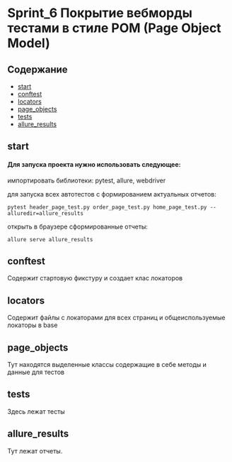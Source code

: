 # Sprint_6 Покрытие вебморды тестами в стиле POM (Page Object Model)

## Содержание
- [start](#)
- [conftest](#conftest)
- [locators](#locators)
- [page_objects](#page_objects)
- [tests](#tests)
- [allure_results](#allure_results)


## start

#### Для запуска проекта нужно использовать следующее:

импортировать библиотеки:
pytest, allure, webdriver


для запуска всех автотестов с формированием актуальных отчетов:
```
pytest header_page_test.py order_page_test.py home_page_test.py --alluredir=allure_results
```

открыть в браузере сформированные отчеты:

```
allure serve allure_results 
```


## conftest
Содержит стартовую фикстуру и создает клас локаторов



## locators
Содержит файлы с локаторами для всех страниц и общеиспользуемые локаторы в base


## page_objects
Тут находятся выделенные классы содержащие в себе методы и данные  для тестов


## tests
Здесь лежат тесты

## allure_results
Тут лежат отчеты. 
